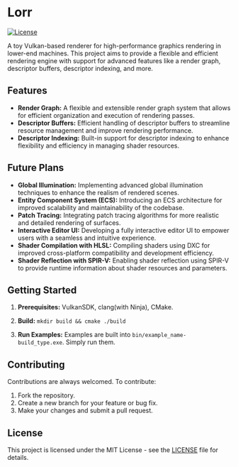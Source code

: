 # Lorr

[![License](https://img.shields.io/badge/license-AGPL%20v3-blue.svg)](LICENSE)

A toy Vulkan-based renderer for high-performance graphics rendering in lower-end machines. This project aims to provide a flexible and efficient rendering engine with support for advanced features like a render graph, descriptor buffers, descriptor indexing, and more.

## Features

- **Render Graph:** A flexible and extensible render graph system that allows for efficient organization and execution of rendering passes.
- **Descriptor Buffers:** Efficient handling of descriptor buffers to streamline resource management and improve rendering performance.
- **Descriptor Indexing:** Built-in support for descriptor indexing to enhance flexibility and efficiency in managing shader resources.

## Future Plans

- **Global Illumination:** Implementing advanced global illumination techniques to enhance the realism of rendered scenes.
- **Entity Component System (ECS):** Introducing an ECS architecture for improved scalability and maintainability of the codebase.
- **Patch Tracing:** Integrating patch tracing algorithms for more realistic and detailed rendering of surfaces.
- **Interactive Editor UI:** Developing a fully interactive editor UI to empower users with a seamless and intuitive experience.
- **Shader Compilation with HLSL:** Compiling shaders using DXC for improved cross-platform compatibility and development efficiency.
- **Shader Reflection with SPIR-V:** Enabling shader reflection using SPIR-V to provide runtime information about shader resources and parameters.

## Getting Started

1. **Prerequisites:** VulkanSDK, clang(with Ninja), CMake.

2. **Build:** `mkdir build && cmake ./build`

3. **Run Examples:** Examples are built into `bin/example_name-build_type.exe`. Simply run them.

## Contributing

Contributions are always welcomed. To contribute:

1. Fork the repository.
2. Create a new branch for your feature or bug fix.
3. Make your changes and submit a pull request.

## License

This project is licensed under the MIT License - see the [LICENSE](LICENSE) file for details.
